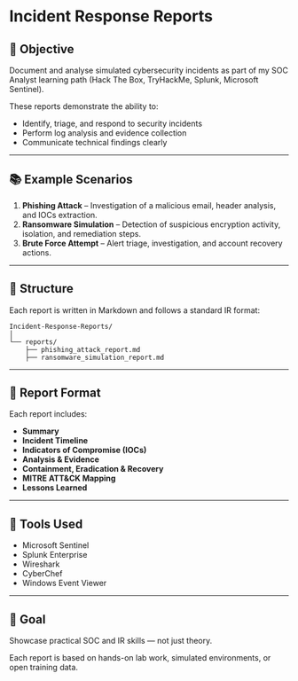 # Incident Response Reports  

## 🎯 Objective  
Document and analyse simulated cybersecurity incidents as part of my SOC Analyst learning path (Hack The Box, TryHackMe, Splunk, Microsoft Sentinel).  

These reports demonstrate the ability to:  
- Identify, triage, and respond to security incidents  
- Perform log analysis and evidence collection  
- Communicate technical findings clearly  

---

## 📚 Example Scenarios  
1. **Phishing Attack** – Investigation of a malicious email, header analysis, and IOCs extraction.  
2. **Ransomware Simulation** – Detection of suspicious encryption activity, isolation, and remediation steps.  
3. **Brute Force Attempt** – Alert triage, investigation, and account recovery actions.  

---

## 📁 Structure  
Each report is written in Markdown and follows a standard IR format:  

```
Incident-Response-Reports/
│
└── reports/
    ├── phishing_attack_report.md
    ├── ransomware_simulation_report.md
```

---

## 🧩 Report Format  
Each report includes:  
- **Summary**  
- **Incident Timeline**  
- **Indicators of Compromise (IOCs)**  
- **Analysis & Evidence**  
- **Containment, Eradication & Recovery**  
- **MITRE ATT&CK Mapping**  
- **Lessons Learned**  

---

## 🧰 Tools Used  
- Microsoft Sentinel  
- Splunk Enterprise  
- Wireshark  
- CyberChef  
- Windows Event Viewer  

---

## 🏁 Goal  
Showcase practical SOC and IR skills — not just theory.  

Each report is based on hands-on lab work, simulated environments, or open training data.
